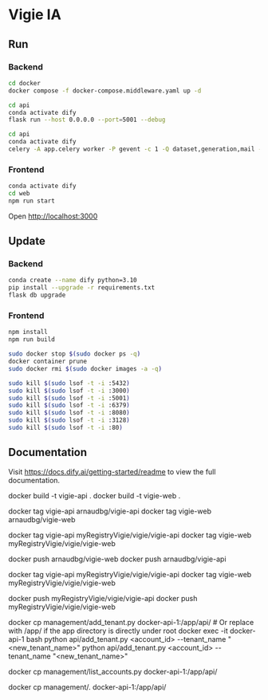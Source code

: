 # Vigie IA 
## Run
### Backend

```bash
cd docker
docker compose -f docker-compose.middleware.yaml up -d
```

```bash
cd api
conda activate dify
flask run --host 0.0.0.0 --port=5001 --debug
```

```bash
cd api
conda activate dify
celery -A app.celery worker -P gevent -c 1 -Q dataset,generation,mail --loglevel INFO
```

### Frontend

```bash
conda activate dify 
cd web
npm run start
```

Open [http://localhost:3000](http://localhost:3000) 

## Update
### Backend

```bash
conda create --name dify python=3.10
pip install --upgrade -r requirements.txt
flask db upgrade
```
### Frontend

```bash
npm install
npm run build
```


```bash
sudo docker stop $(sudo docker ps -q)
docker container prune
sudo docker rmi $(sudo docker images -a -q)
```

```bash
sudo kill $(sudo lsof -t -i :5432)
sudo kill $(sudo lsof -t -i :3000)
sudo kill $(sudo lsof -t -i :5001)
sudo kill $(sudo lsof -t -i :6379)
sudo kill $(sudo lsof -t -i :8080)
sudo kill $(sudo lsof -t -i :3128)
sudo kill $(sudo lsof -t -i :80)
```

## Documentation

Visit <https://docs.dify.ai/getting-started/readme> to view the full documentation.




docker build -t vigie-api .
docker build -t vigie-web .

docker tag vigie-api arnaudbg/vigie-api
docker tag vigie-web arnaudbg/vigie-web

docker tag vigie-api myRegistryVigie/vigie/vigie-api
docker tag vigie-web myRegistryVigie/vigie/vigie-web

docker push arnaudbg/vigie-web
docker push arnaudbg/vigie-api

docker tag vigie-api myRegistryVigie/vigie/vigie-api
docker tag vigie-web myRegistryVigie/vigie/vigie-web

docker push myRegistryVigie/vigie/vigie-api
docker push myRegistryVigie/vigie/vigie-web


docker cp management/add_tenant.py docker-api-1:/app/api/ # Or replace with /app/ if the app directory is directly under root
docker exec -it docker-api-1 bash
python api/add_tenant.py <account_id> --tenant_name "<new_tenant_name>" <role>
python api/add_tenant.py <account_id> --tenant_name "<new_tenant_name>" <role>


docker cp management/list_accounts.py docker-api-1:/app/api/

docker cp management/. docker-api-1:/app/api/
